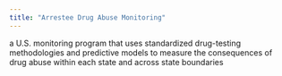 ```yaml
---
title: "Arrestee Drug Abuse Monitoring"
---
```

a U.S. monitoring program that uses standardized drug-testing methodologies and predictive models to measure the consequences of drug abuse within each state and across state boundaries


